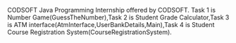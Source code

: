 CODSOFT
Java Programming Internship offered by CODSOFT.
Task 1 is Number Game(GuessTheNumber),Task 2 is Student Grade Calculator,Task 3 is ATM interface(AtmInterface,UserBankDetails,Main),Task 4 is Student Course Registration System(CourseRegistrationSystem).
